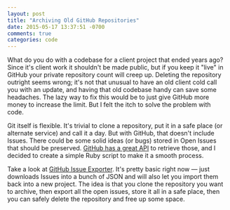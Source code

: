 ```yaml
---
layout: post
title: "Archiving Old GitHub Repositories"
date: 2015-05-17 13:37:51 -0700
comments: true
categories: code
---
```

What do you do with a codebase for a client project that ended years ago? Since it's client work it shouldn't be made public, but if you keep it "live" in GitHub your private repository count will creep up. Deleting the repository outright seems wrong; it's not that unusual to have an old client cold call you with an update, and having that old codebase handy can save some headaches. The lazy way to fix this would be to just give GitHub more money to increase the limit. But I felt the itch to solve the problem with code.

Git itself is flexible. It's trivial to clone a repository, put it in a safe place (or alternate service) and call it a day. But with GitHub, that doesn't include Issues. There could be some solid ideas (or bugs) stored in Open Issues that should be preserved. [GitHub has a great API](https://developer.github.com/v3/issues/) to retrieve those, and I decided to create a simple Ruby script to make it a smooth process.

Take a look at [GitHub Issue Exporter](https://github.com/Tallwave/github_issue_exporter). It's pretty basic right now — just downloads Issues into a bunch of JSON and will also let you import them back into a new project. The idea is that you clone the repository you want to archive, then export all the open issues, store it all in a safe place, then you can safely delete the repository and free up some space.


